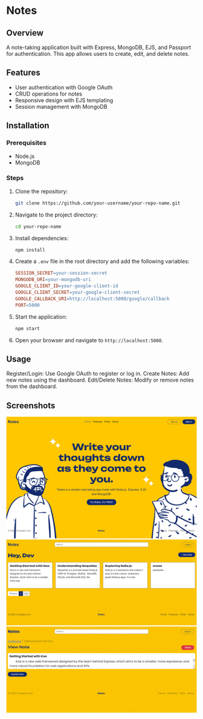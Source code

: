 # Notes

## Overview
A note-taking application built with Express, MongoDB, EJS, and Passport for authentication. This app allows users to create, edit, and delete notes.

## Features
- User authentication with Google OAuth
- CRUD operations for notes
- Responsive design with EJS templating
- Session management with MongoDB

## Installation

### Prerequisites
- Node.js
- MongoDB
  
### Steps
1. Clone the repository:
    ```bash
    git clone https://github.com/your-username/your-repo-name.git
2. Navigate to the project directory:
    ```bash
    cd your-repo-name
3. Install dependencies:
    ```bash
    npm install
4. Create a `.env` file in the root directory and add the following variables:
    ```makefile
    SESSION_SECRET=your-session-secret
    MONGODB_URI=your-mongodb-uri
    GOOGLE_CLIENT_ID=your-google-client-id
    GOOGLE_CLIENT_SECRET=your-google-client-secret
    GOOGLE_CALLBACK_URI=http://localhost:5000/google/callback
    PORT=5000
5. Start the application:
    ```bash
    npm start
6.  Open your browser and navigate to `http://localhost:5000`.
## Usage
Register/Login: Use Google OAuth to register or log in.
Create Notes: Add new notes using the dashboard.
Edit/Delete Notes: Modify or remove notes from the dashboard.
## Screenshots
![Home Page](screenshots/home.png)
![Dashboard](screenshots/dashboard.png)
![Edit Note](screenshots/edit-note.png)